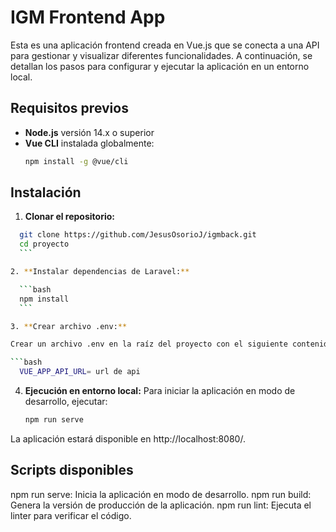 # IGM Frontend App

Esta es una aplicación frontend creada en Vue.js que se conecta a una API para gestionar y visualizar diferentes funcionalidades. A continuación, se detallan los pasos para configurar y ejecutar la aplicación en un entorno local.

## Requisitos previos

- **Node.js** versión 14.x o superior
- **Vue CLI** instalada globalmente:
  ```bash
  npm install -g @vue/cli
  ```

## Instalación

1. **Clonar el repositorio:**

  ```bash
    git clone https://github.com/JesusOsorioJ/igmback.git
    cd proyecto
    ```

2. **Instalar dependencias de Laravel:**

    ```bash
    npm install
    ```

3. **Crear archivo .env:**

Crear un archivo .env en la raíz del proyecto con el siguiente contenido:

  ```bash
    VUE_APP_API_URL= url de api
```


4. **Ejecución en entorno local:**
 Para iniciar la aplicación en modo de desarrollo, ejecutar:

    ```bash
    npm run serve
    ```
La aplicación estará disponible en http://localhost:8080/.

## Scripts disponibles
npm run serve: Inicia la aplicación en modo de desarrollo.
npm run build: Genera la versión de producción de la aplicación.
npm run lint: Ejecuta el linter para verificar el código.
